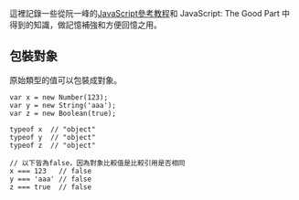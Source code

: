 這裡記錄一些從阮一峰的[JavaScript參考教程](http://javascript.ruanyifeng.com/)和 JavaScript: The Good Part 中得到的知識，做記憶補強和方便回憶之用。

## 包裝對象

原始類型的值可以包裝成對象。

```
var x = new Number(123);
var y = new String('aaa');
var z = new Boolean(true);

typeof x  // "object"
typeof y  // "object"
typeof z  // "object"

// 以下皆為false，因為對象比較值是比較引用是否相同
x === 123   // false
y === 'aaa' // false
z === true  // false
```